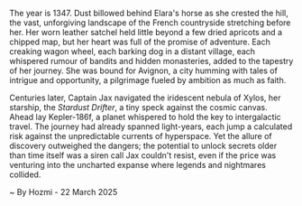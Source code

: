 
The year is 1347.  Dust billowed behind Elara's horse as she crested the hill, the vast, unforgiving landscape of the French countryside stretching before her.  Her worn leather satchel held little beyond a few dried apricots and a chipped map, but her heart was full of the promise of adventure.  Each creaking wagon wheel, each barking dog in a distant village, each whispered rumour of bandits and hidden monasteries, added to the tapestry of her journey.  She was bound for Avignon, a city humming with tales of intrigue and opportunity, a pilgrimage fueled by ambition as much as faith.

Centuries later, Captain Jax navigated the iridescent nebula of Xylos, her starship, the *Stardust Drifter*, a tiny speck against the cosmic canvas.  Ahead lay Kepler-186f, a planet whispered to hold the key to intergalactic travel.  The journey had already spanned light-years, each jump a calculated risk against the unpredictable currents of hyperspace.  Yet the allure of discovery outweighed the dangers; the potential to unlock secrets older than time itself was a siren call Jax couldn't resist, even if the price was venturing into the uncharted expanse where legends and nightmares collided.

~ By Hozmi - 22 March 2025
